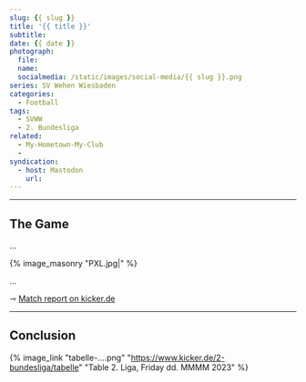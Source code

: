 ```yaml
---
slug: {{ slug }}
title: '{{ title }}'
subtitle: 
date: {{ date }}
photograph: 
  file: 
  name: 
  socialmedia: /static/images/social-media/{{ slug }}.png
series: SV Wehen Wiesbaden
categories:
  - Football
tags:
  - SVWW
  - 2. Bundesliga
related:
  - My-Hometown-My-Club
  - 
syndication:
  - host: Mastodon
    url: 
---
```


<!-- more -->

---

## The Game

...

{% image_masonry
  "PXL.jpg|"
%}


...


&#x21FE;&nbsp;[Match report on kicker.de](https://www.kicker.de/.../spielbericht)

---

## Conclusion

{% image_link "tabelle-....png" "https://www.kicker.de/2-bundesliga/tabelle" "Table 2. Liga, Friday dd. MMMM 2023" %}